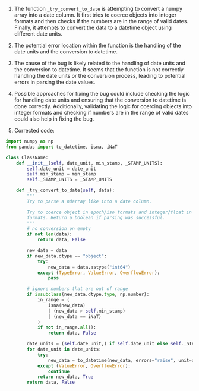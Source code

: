 1. The function `_try_convert_to_date` is attempting to convert a numpy array into a date column. It first tries to coerce objects into integer formats and then checks if the numbers are in the range of valid dates. Finally, it attempts to convert the data to a datetime object using different date units.

2. The potential error location within the function is the handling of the date units and the conversion to datetime.

3. The cause of the bug is likely related to the handling of date units and the conversion to datetime. It seems that the function is not correctly handling the date units or the conversion process, leading to potential errors in parsing the date values.

4. Possible approaches for fixing the bug could include checking the logic for handling date units and ensuring that the conversion to datetime is done correctly. Additionally, validating the logic for coercing objects into integer formats and checking if numbers are in the range of valid dates could also help in fixing the bug.

5. Corrected code:

```python
import numpy as np
from pandas import to_datetime, isna, iNaT

class ClassName:
    def __init__(self, date_unit, min_stamp, _STAMP_UNITS):
        self.date_unit = date_unit
        self.min_stamp = min_stamp
        self._STAMP_UNITS = _STAMP_UNITS

    def _try_convert_to_date(self, data):
        """
        Try to parse a ndarray like into a date column.

        Try to coerce object in epoch/iso formats and integer/float in epoch
        formats. Return a boolean if parsing was successful.
        """
        # no conversion on empty
        if not len(data):
            return data, False

        new_data = data
        if new_data.dtype == "object":
            try:
                new_data = data.astype("int64")
            except (TypeError, ValueError, OverflowError):
                pass

        # ignore numbers that are out of range
        if issubclass(new_data.dtype.type, np.number):
            in_range = (
                isna(new_data)
                | (new_data > self.min_stamp)
                | (new_data == iNaT)
            )
            if not in_range.all():
                return data, False

        date_units = (self.date_unit,) if self.date_unit else self._STAMP_UNITS
        for date_unit in date_units:
            try:
                new_data = to_datetime(new_data, errors="raise", unit=date_unit)
            except (ValueError, OverflowError):
                continue
            return new_data, True
        return data, False
```